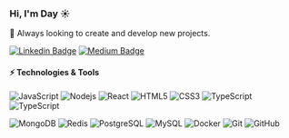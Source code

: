 ### Hi, I'm Day ☀

🌱 Always looking to create and develop new projects.

[![Linkedin Badge](https://img.shields.io/badge/-Dayane-blue?style=flat-square&logo=Linkedin&logoColor=white&link=https://www.linkedin.com/in/dayane-almeida-7a47b6193/)](https://www.linkedin.com/in/dayane-almeida-7a47b6193/)
[![Medium Badge](https://img.shields.io/badge/-@dayane.damaceno04-03a57a?style=flat-square&labelColor=000000&logo=Medium&link=https://medium.com/@dayane.damaceno04)](https://medium.com/@dayane.damaceno04)

#### ⚡ Technologies & Tools

![JavaScript](https://img.shields.io/badge/-JavaScript-black?style=flat-square&logo=javascript)
![Nodejs](https://img.shields.io/badge/-Nodejs-black?style=flat-square&logo=Node.js)
![React](https://img.shields.io/badge/-React-black?style=flat-square&logo=react)
![HTML5](https://img.shields.io/badge/-HTML5-E34F26?style=flat-square&logo=html5&logoColor=white)
![CSS3](https://img.shields.io/badge/-CSS3-1572B6?style=flat-square&logo=css3)
![TypeScript](https://img.shields.io/badge/-TypeScript-000000?style=flat-square&logo=typescript)
![TypeScript](https://img.shields.io/badge/-PHP-000000?style=flat-square&logo=php)

![MongoDB](https://img.shields.io/badge/-MongoDB-black?style=flat-square&logo=mongodb)
![Redis](https://img.shields.io/badge/-Redis-E9EAEE?style=flat-square&logo=Redis)
![PostgreSQL](https://img.shields.io/badge/-PostgreSQL-336791?style=flat-square&logo=postgresql)
![MySQL](https://img.shields.io/badge/-MySQL-E9EAEE?style=flat-square&logo=mysql)
![Docker](https://img.shields.io/badge/-Docker-black?style=flat-square&logo=docker)
![Git](https://img.shields.io/badge/-Git-black?style=flat-square&logo=git)
![GitHub](https://img.shields.io/badge/-GitHub-181717?style=flat-square&logo=github)


